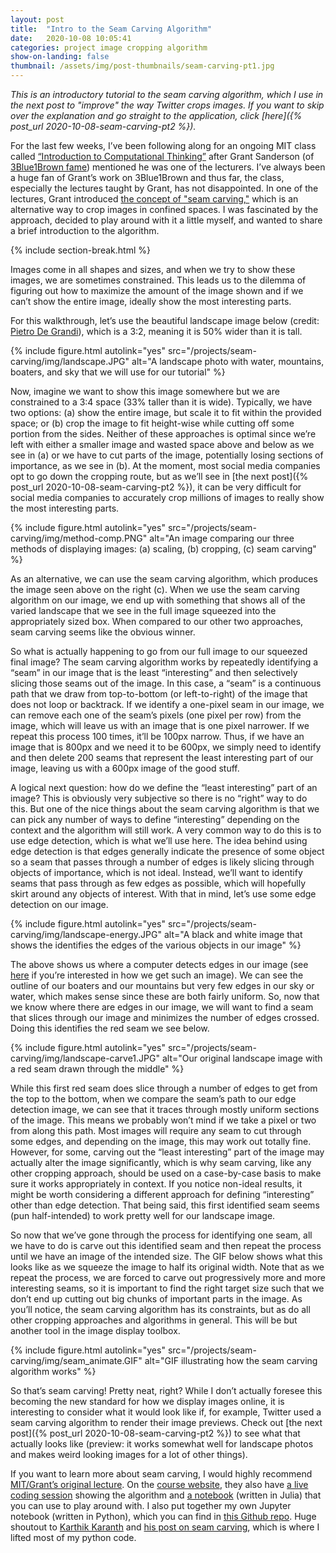 ```yaml
---
layout: post
title:  "Intro to the Seam Carving Algorithm"
date:   2020-10-08 10:05:41
categories: project image cropping algorithm
show-on-landing: false
thumbnail: /assets/img/post-thumbnails/seam-carving-pt1.jpg
---
```


*This is an introductory tutorial to the seam carving algorithm, which I use in the next post to "improve" the way Twitter crops images. If you want to skip over the explanation and go straight to the application, click [here]({% post_url 2020-10-08-seam-carving-pt2 %}).*

For the last few weeks, I’ve been following along for an ongoing MIT class called [“Introduction to Computational Thinking”](https://computationalthinking.mit.edu/Fall20/) after Grant Sanderson (of [3Blue1Brown fame](https://www.youtube.com/channel/UCYO_jab_esuFRV4b17AJtAw)) mentioned he was one of the lecturers. I’ve always been a huge fan of Grant’s work on 3Blue1Brown and thus far, the class, especially the lectures taught by Grant, has not disappointed. In one of the lectures, Grant introduced [the concept of "seam carving,"](https://www.youtube.com/watch?v=rpB6zQNsbQU) which is an alternative way to crop images in confined spaces. I was fascinated by the approach, decided to play around with it a little myself, and wanted to share a brief introduction to the algorithm. 

{% include section-break.html %}

Images come in all shapes and sizes, and when we try to show these images, we are sometimes constrained. This leads us to the dilemma of figuring out how to maximize the amount of the image shown and if we can’t show the entire image, ideally show the most interesting parts.

For this walkthrough, let’s use the beautiful landscape image below (credit: [Pietro De Grandi](https://unsplash.com/photos/T7K4aEPoGGk)), which is a 3:2, meaning it is 50% wider than it is tall.

{% include figure.html autolink="yes" src="/projects/seam-carving/img/landscape.JPG" alt="A landscape photo with water, mountains, boaters, and sky that we will use for our tutorial" %}

Now, imagine we want to show this image somewhere but we are constrained to a 3:4 space (33% taller than it is wide). Typically, we have two options: (a) show the entire image, but scale it to fit within the provided space; or (b) crop the image to fit height-wise while cutting off some portion from the sides. Neither of these approaches is optimal since we’re left with either a smaller image and wasted space above and below as we see in (a) or we have to cut parts of the image, potentially losing sections of importance, as we see in (b). At the moment, most social media companies opt to go down the cropping route, but as we’ll see in [the next post]({% post_url 2020-10-08-seam-carving-pt2 %}), it can be very difficult for social media companies to accurately crop millions of images to really show the most interesting parts.

{% include figure.html autolink="yes" src="/projects/seam-carving/img/method-comp.PNG" alt="An image comparing our three methods of displaying images: (a) scaling, (b) cropping, (c) seam carving" %}

As an alternative, we can use the seam carving algorithm, which produces the image seen above on the right (c). When we use the seam carving algorithm on our image, we end up with something that shows all of the varied landscape that we see in the full image squeezed into the appropriately sized box. When compared to our other two approaches, seam carving seems like the obvious winner.

So what is actually happening to go from our full image to our squeezed final image? The seam carving algorithm works by repeatedly identifying a “seam” in our image that is the least “interesting” and then selectively slicing those seams out of the image. In this case, a “seam” is a continuous path that we draw from top-to-bottom (or left-to-right) of the image that does not loop or backtrack. If we identify a one-pixel seam in our image, we can remove each one of the seam’s pixels (one pixel per row) from the image, which will leave us with an image that is one pixel narrower. If we repeat this process 100 times, it’ll be 100px narrow. Thus, if we have an image that is 800px and we need it to be 600px, we simply need to identify and then delete 200 seams that represent the least interesting part of our image, leaving us with a 600px image of the good stuff.

A logical next question: how do we define the “least interesting” part of an image? This is obviously very subjective so there is no “right” way to do this. But one of the nice things about the seam carving algorithm is that we can pick any number of ways to define “interesting” depending on the context and the algorithm will still work. A very common way to do this is to use edge detection, which is what we’ll use here. The idea behind using edge detection is that edges generally indicate the presence of some object so a seam that passes through a number of edges is likely slicing through objects of importance, which is not ideal. Instead, we’ll want to identify seams that pass through as few edges as possible, which will hopefully skirt around any objects of interest. With that in mind, let’s use some edge detection on our image.

{% include figure.html autolink="yes" src="/projects/seam-carving/img/landscape-energy.JPG" alt="A black and white image that shows the identifies the edges of the various objects in our image" %}

The above shows us where a computer detects edges in our image (see [here](https://www.youtube.com/watch?v=8rrHTtUzyZA) if you’re interested in how we get such an image). We can see the outline of our boaters and our mountains but very few edges in our sky or water, which makes sense since these are both fairly uniform. So, now that we know where there are edges in our image, we will want to find a seam that slices through our image and minimizes the number of edges crossed. Doing this identifies the red seam we see below.

{% include figure.html autolink="yes" src="/projects/seam-carving/img/landscape-carve1.JPG" alt="Our original landscape image with a red seam drawn through the middle" %}

While this first red seam does slice through a number of edges to get from the top to the bottom, when we compare the seam’s path to our edge detection image, we can see that it traces through mostly uniform sections of the image. This means we probably won’t mind if we take a pixel or two from along this path. Most images will require any seam to cut through some edges, and depending on the image, this may work out totally fine. However, for some, carving out the “least interesting” part of the image may actually alter the image significantly, which is why seam carving, like any other cropping approach, should be used on a case-by-case basis to make sure it works appropriately in context. If you notice non-ideal results, it might be worth considering a different approach for defining “interesting” other than edge detection. That being said, this first identified seam seems (pun half-intended) to work pretty well for our landscape image.

So now that we’ve gone through the process for identifying one seam, all we have to do is carve out this identified seam and then repeat the process until we have an image of the intended size. The GIF below shows what this looks like as we squeeze the image to half its original width. Note that as we repeat the process, we are forced to carve out progressively more and more interesting seams, so it is important to find the right target size such that we don’t end up cutting out big chunks of important parts in the image. As you’ll notice, the seam carving algorithm has its constraints, but as do all other cropping approaches and algorithms in general. This will be but another tool in the image display toolbox.

{% include figure.html autolink="yes" src="/projects/seam-carving/img/seam_animate.GIF" alt="GIF illustrating how the seam carving algorithm works" %}

So that’s seam carving! Pretty neat, right? While I don’t actually foresee this becoming the new standard for how we display images online, it is interesting to consider what it would look like if, for example, Twitter used a seam carving algorithm to render their image previews. Check out [the next post]({% post_url 2020-10-08-seam-carving-pt2 %}) to see what that actually looks like (preview: it works somewhat well for landscape photos and makes weird looking images for a lot of other things).

If you want to learn more about seam carving, I would highly recommend [MIT/Grant’s original lecture](https://www.youtube.com/watch?v=rpB6zQNsbQU). On the [course website](https://computationalthinking.mit.edu/Fall20/), they also have [a live coding session](https://www.youtube.com/watch?v=ALcohd1q3dk) showing the algorithm and [a notebook](https://github.com/mitmath/18S191/blob/68e5631f5658d779482aa546f8d324ad2b426b27/lecture_notebooks/seam_carving.jl) (written in Julia) that you can use to play around with. I also put together my own Jupyter notebook (written in Python), which you can find in [this Github repo](https://github.com/ben-tanen/seam-carving). Huge shoutout to [Karthik Karanth](https://karthikkaranth.me/) and [his post on seam carving](https://karthikkaranth.me/blog/implementing-seam-carving-with-python/), which is where I lifted most of my python code.


